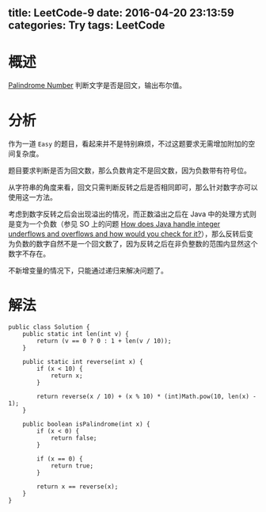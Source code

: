 title: LeetCode-9
date: 2016-04-20 23:13:59
categories: Try
tags: LeetCode
---

# 概述

[Palindrome Number](https://leetcode.com/problems/palindrome-number/) 判断文字是否是回文，输出布尔值。

<!-- more -->

# 分析

作为一道 `Easy` 的题目，看起来并不是特别麻烦，不过这题要求无需增加附加的空间复杂度。

题目要求判断是否为回文数，那么负数肯定不是回文数，因为负数带有符号位。

从字符串的角度来看，回文只需判断反转之后是否相同即可，那么针对数字亦可以使用这一方法。

考虑到数字反转之后会出现溢出的情况，而正数溢出之后在 Java 中的处理方式则是变为一个负数（参见 SO 上的问题 [How does Java handle integer underflows and overflows and how would you check for it?](http://stackoverflow.com/questions/3001836/how-does-java-handle-integer-underflows-and-overflows-and-how-would-you-check-fo)），那么反转后变为负数的数字自然不是一个回文数了，因为反转之后在非负整数的范围内显然这个数字不存在。

不新增变量的情况下，只能通过递归来解决问题了。

# 解法

```
public class Solution {
    public static int len(int v) {
        return (v == 0 ? 0 : 1 + len(v / 10));
    }

    public static int reverse(int x) {
        if (x < 10) {
            return x;
        }

        return reverse(x / 10) + (x % 10) * (int)Math.pow(10, len(x) - 1);
    }

    public boolean isPalindrome(int x) {
        if (x < 0) {
            return false;
        }

        if (x == 0) {
            return true;
        }

        return x == reverse(x);
    }
}
```


